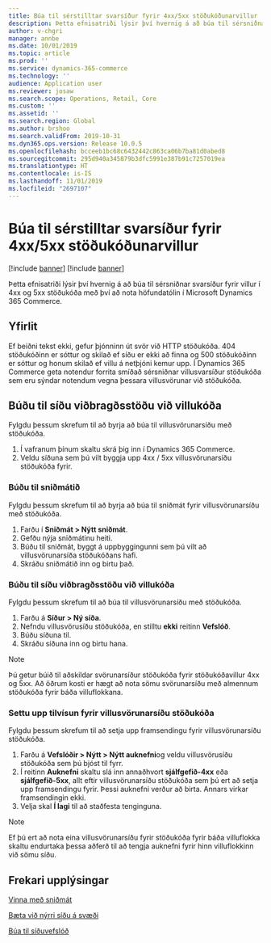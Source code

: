 ```yaml
---
title: Búa til sérstilltar svarsíður fyrir 4xx/5xx stöðukóðunarvillur
description: Þetta efnisatriði lýsir því hvernig á að búa til sérsniðnar svarsíður fyrir villur í 4xx og 5xx stöðukóða með því að nota höfundatólin í Microsoft Dynamics 365 Commerce.
author: v-chgri
manager: annbe
ms.date: 10/01/2019
ms.topic: article
ms.prod: ''
ms.service: dynamics-365-commerce
ms.technology: ''
audience: Application user
ms.reviewer: josaw
ms.search.scope: Operations, Retail, Core
ms.custom: ''
ms.assetid: ''
ms.search.region: Global
ms.author: brshoo
ms.search.validFrom: 2019-10-31
ms.dyn365.ops.version: Release 10.0.5
ms.openlocfilehash: bcceeb1bc68c6432442c863ca06b7ba81d0abed8
ms.sourcegitcommit: 295d940a345879b3dfc5991e387b91c7257019ea
ms.translationtype: HT
ms.contentlocale: is-IS
ms.lasthandoff: 11/01/2019
ms.locfileid: "2697107"
---
```

# <a name="build-custom-response-pages-for-4xx5xx-status-code-errors"></a>Búa til sérstilltar svarsíður fyrir 4xx/5xx stöðukóðunarvillur

[!include [banner](includes/preview-banner.md)]
[!include [banner](includes/banner.md)]

Þetta efnisatriði lýsir því hvernig á að búa til sérsniðnar svarsíður fyrir villur í 4xx og 5xx stöðukóða með því að nota höfundatólin í Microsoft Dynamics 365 Commerce.

## <a name="overview"></a>Yfirlit

Ef beiðni tekst ekki, gefur þjónninn út svör við HTTP stöðukóða. 404 stöðukóðinn er sóttur og skilað ef síðu er ekki að finna og 500 stöðukóðinn er sóttur og honum skilað ef villu á netþjóni kemur upp. Í Dynamics 365 Commerce geta notendur forrita smíðað sérsniðnar villusvarsíður stöðukóða sem eru sýndar notendum vegna þessara villusvörunar við stöðukóða.

## <a name="build-a-status-code-error-response-page"></a>Búðu til síðu viðbragðsstöðu við villukóða

Fylgdu þessum skrefum til að byrja að búa til villusvörunarsíðu með stöðukóða.

1. Í vafranum þínum skaltu skrá þig inn í Dynamics 365 Commerce. 
1. Veldu síðuna sem þú vilt byggja upp 4xx / 5xx villusvörunarsíðu stöðukóða fyrir.

### <a name="build-the-template"></a>Búðu til sniðmátið

Fylgdu þessum skrefum til að byrja að búa til sniðmát fyrir villusvörunarsíðu með stöðukóða.

1. Farðu í **Sniðmát \> Nýtt sniðmát**.
1. Gefðu nýja sniðmátinu heiti.
1. Búðu til sniðmát, byggt á uppbyggingunni sem þú vilt að villusvörunarsíða stöðukóðans hafi.
1. Skráðu sniðmátið inn og birtu það.

### <a name="build-the-status-code-error-response-page"></a>Búðu til síðu viðbragðsstöðu við villukóða

Fylgdu þessum skrefum til að búa til villusvörunarsíðu með stöðukóða.

1. Farðu á **Síður \> Ný síða**.
1. Nefndu villusvörusíðu stöðukóða, en stilltu **ekki** reitinn **Vefslóð**.
1. Búðu síðuna til.
1. Skráðu síðuna inn og birtu hana.

> [!NOTE]
> Þú getur búið til aðskildar svörunarsíður stöðukóða fyrir stöðukóðavillur 4xx og 5xx. Að öðrum kosti er hægt að nota sömu svörunarsíðu með almennum stöðukóða fyrir báða villuflokkana.

### <a name="set-up-a-redirect-for-the-status-code-error-response-page"></a>Settu upp tilvísun fyrir villusvörunarsíðu stöðukóða

Fylgdu þessum skrefum til að setja upp framsendingu fyrir villusvörunarsíðu stöðukóða.

1. Farðu á **Vefslóðir \> Nýtt \> Nýtt auknefni**og veldu villusvörusíðu stöðukóða sem þú bjóst til fyrr.
1. Í reitinn **Auknefni** skaltu slá inn annaðhvort **sjálfgefið-4xx** eða **sjálfgefið-5xx**, allt eftir villusvörunarsíðu stöðukóða sem þú ert að setja upp framsendingu fyrir. Þessi auknefni verður að birta. Annars virkar framsendingin ekki.
1. Velja skal **Í lagi** til að staðfesta tenginguna.

> [!NOTE]
> Ef þú ert að nota eina villusvörunarsíðu fyrir stöðukóða fyrir báða villuflokka skaltu endurtaka þessa aðferð til að tengja auknefni fyrir hinn villuflokkinn við sömu síðu.

## <a name="additional-resources"></a>Frekari upplýsingar

[Vinna með sniðmát](work-with-templates.md)

[Bæta við nýrri síðu á svæði](add-new-page.md)

[Búa til síðuvefslóð](create-page-url.md)
